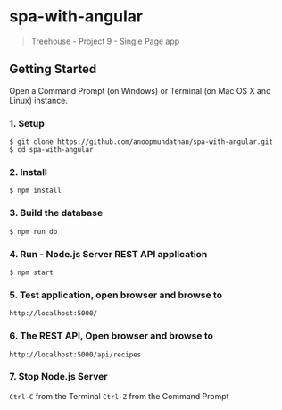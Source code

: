 # spa-with-angular
> Treehouse - Project 9 - Single Page app

## Getting Started
Open a Command Prompt (on Windows) or Terminal (on Mac OS X and Linux) instance.

### 1. Setup
```
$ git clone https://github.com/anoopmundathan/spa-with-angular.git
$ cd spa-with-angular
```
### 2. Install
```
$ npm install
```
### 3. Build the database
```
$ npm run db
```
### 4. Run - Node.js Server REST API application
```
$ npm start
```
### 5. Test application, open browser and browse to
```
http://localhost:5000/
```
### 6. The REST API, Open browser and browse to
```
http://localhost:5000/api/recipes
```
### 7. Stop Node.js Server
```Ctrl-C```  from the Terminal
```Ctrl-Z``` from the Command Prompt
